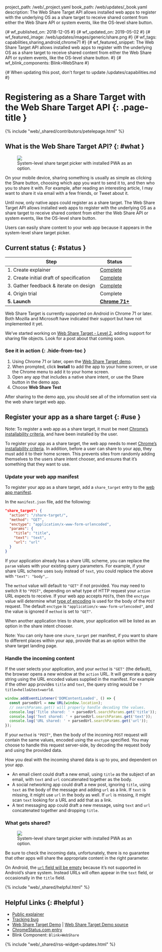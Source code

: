 project_path: /web/_project.yaml
book_path: /web/updates/_book.yaml
description: The Web Share Target API allows installed web apps to register with the underlying OS as a share target to receive shared content from either the Web Share API or system events, like the OS-level share button.

{# wf_published_on: 2018-12-05 #}
{# wf_updated_on: 2019-05-02 #}
{# wf_featured_image: /web/updates/images/generic/share.png #}
{# wf_tags: capabilities,sharing,android,chrome71 #}
{# wf_featured_snippet: The Web Share Target API allows installed web apps to register with the underlying OS as a share target to receive shared content from either the Web Share API or system events, like the OS-level share button. #}
{# wf_blink_components: Blink>WebShare #}

{# When updating this post, don't forget to update /updates/capabilities.md #}

# Registering as a Share Target with the Web Share Target API {: .page-title }

{% include "web/_shared/contributors/petelepage.html" %}

<div class="clearfix"></div>

## What is the Web Share Target API? {: #what }

<figure class="attempt-right">
  <img src="/web/updates/images/2018/12/wst-send.png">
  <figcaption>
    System-level share target picker with installed PWA as an option.
  </figcaption>
</figure>

On your mobile device, sharing something is usually as simple as clicking the
Share button, choosing which app you want to send it to, and then who you to
share it with. For example, after reading an interesting article, I may want
to share it via email with a few friends, or Tweet about it.

Until now, only native apps could register as a share target. The Web Share
Target API allows installed web apps to register with the underlying OS as a
share target to receive shared content from either the Web Share API or
system events, like the OS-level share button.

Users can easily share content to your web app because it appears in the
system-level share target picker.

<div class="clearfix"></div>

## Current status {: #status }

| Step                                       | Status                       |
| ------------------------------------------ | ---------------------------- |
| 1. Create explainer                        | [Complete][explainer]        |
| 2. Create initial draft of specification   | [Complete][spec]             |
| 3. Gather feedback & iterate on design     | [Complete][issues]           |
| 4. Origin trial                            | Complete                     |
| **5. Launch**                              | [**Chrome 71+**][cr-status]  |

Web Share Target is currently supported on Android in Chrome 71 or later. Both
Mozilla and Microsoft have indicated their support but have not implemented it
yet.

We’ve started working on
[Web Share Target - Level 2](https://wicg.github.io/web-share/level-2/), adding
support for sharing file objects. Look for a post about that coming soon.


### See it in action {: .hide-from-toc }

1. Using Chrome 71 or later, open the [Web Share Target demo][demo].
2. When prompted, click **Install** to add the app to your home screen, or
   use the Chrome menu to add it to your home screen.
3. Open any app that includes a native share intent, or use the Share button
   in the demo app.
4. Choose **Web Share Test**

After sharing to the demo app, you should see all of the information sent
via the web share target web app.


## Register your app as a share target {: #use }

Note: To register a web app as a share target, it must be meet
[Chrome’s installability criteria](/web/fundamentals/app-install-banners/#criteria),
and have been installed by the user.

To register your app as a share target, the web app needs to meet
[Chrome’s installability criteria](/web/fundamentals/app-install-banners/#criteria).
In addition, before a user can share to your app, they must add it to their
home screen. This prevents sites from randomly adding themselves to the users
share intent chooser, and ensures that it’s something that they want to use.


### Update your web app manifest

To register your app as a share target, add a `share_target` entry to the
[web app manifest](/web/fundamentals/web-app-manifest/).

In the `manifest.json` file, add the following:

```json
"share_target": {
  "action": "/share-target/",
  "method": "GET",
  "enctype": "application/x-www-form-urlencoded",
  "params": {
    "title": "title",
    "text": "text",
    "url": "url"
  }
}
```

If your application already has a share URL scheme, you can replace the
`param` values with your existing query parameters. For example, if your share
URL scheme uses `body` instead of `text`, you could replace the above with
`"text": "body",`.

The `method` value will default to `"GET"` if not provided. You may need to
switch it to `"POST"`, depending on what type of HTTP request your `action` URL
expects to receive. If your web app accepts `POST`s, then the `enctype` value
will determine what
[type of encoding](https://developer.mozilla.org/en-US/docs/Web/HTML/Element/form#attr-enctype)
is used for the body of the `POST` request. The default `enctype` is
`"application/x-www-form-urlencoded"`, and the value is ignored if `method` is
set to `"GET"`.

When another application tries to share, your application will be listed as an
option in the share intent chooser.

Note: You can only have one `share_target` per manifest, if you want to share
to different places within your app, provide that as an option within the
share target landing page.

### Handle the incoming content

If the user selects your application, and your `method` is `"GET"` (the
default), the browser opens a new window at the `action` URL. It will generate a
query string using the URL encoded values supplied in the manifest. For example
if the other app provides `title` and `text`, the query string would be
`?title=hello&text=world`.


```js
window.addEventListener('DOMContentLoaded', () => {
  const parsedUrl = new URL(window.location);
  // searchParams.get() will properly handle decoding the values.
  console.log('Title shared: ' + parsedUrl.searchParams.get('title'));
  console.log('Text shared: ' + parsedUrl.searchParams.get('text'));
  console.log('URL shared: ' + parsedUrl.searchParams.get('url'));
});
```

If your `method` is `"POST"`, then the body of the incoming `POST` request will
contain the same values, encoded using the `enctype` specified. You may choose
to handle this request server-side, by decoding the request body and using the
provided data.

How you deal with the incoming shared data is up to you, and dependent on your
app.

* An email client could draft a new email, using `title` as the subject of an
  email, with `text` and `url` concatenated together as the body.
* A social networking app could draft a new post, ignoring `title`, using
  `text` as the body of the message and adding `url` as a link. If `text` is
  missing, it might use `url` in the body as well. If `url` is missing, it
  might scan `text` looking for a URL and add that as a link.
* A text messaging app could draft a new message, using `text` and `url`
  concatenated together and dropping `title`.


### What gets shared?

<figure class="attempt-right">
  <img src="/web/updates/images/2018/12/wst-receive.png">
  <figcaption>
    System-level share target picker with installed PWA as an option.
  </figcaption>
</figure>

Be sure to check the incoming data, unfortunately, there is no guarantee
that other apps will share the appropriate content in the right parameter.

On Android, the [`url` field will be empty](https://bugs.chromium.org/p/chromium/issues/detail?id=789379)
because it’s not supported in Android’s share system. Instead URLs will often
appear in the `text` field, or occasionally in the `title` field.

<div class="clearfix"></div>

{% include "web/_shared/helpful.html" %}


## Helpful Links {: #helpful }

* [Public explainer][explainer]
* [Tracking bug][cr-bug]
* [Web Share Target Demo][demo] | [Web Share Target Demo source][demo-source]
* [ChromeStatus.com entry][cr-status]
* Blink Component: `Blink>WebShare`

{% include "web/_shared/rss-widget-updates.html" %}

[spec]: https://wicg.github.io/web-share-target/
[demo]: https://web-share.glitch.me/
[demo-source]: https://glitch.com/edit/#!/web-share?path=index.html
[cr-bug]: https://bugs.chromium.org/p/chromium/issues/detail?id=668389
[cr-status]: https://www.chromestatus.com/features/5662315307335680
[explainer]: https://github.com/WICG/web-share-target/blob/master/docs/explainer.md
[issues]: https://github.com/WICG/web-share-target/issues
[wicg-discourse]: https://discourse.wicg.io/t/web-share-target-api-for-websites-to-receive-shared-content/1854

